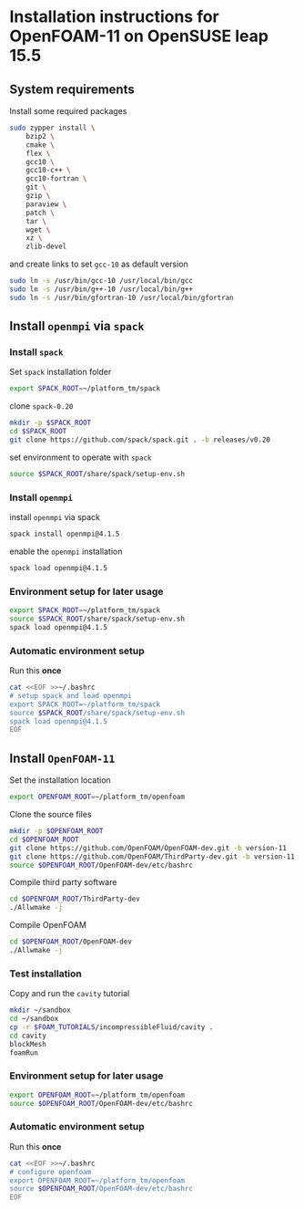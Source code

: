 # Installation instructions for OpenFOAM-11 on OpenSUSE leap 15.5

## System requirements

Install some required packages
```bash
sudo zypper install \
    bzip2 \
    cmake \
    flex \
    gcc10 \
    gcc10-c++ \
    gcc10-fortran \
    git \
    gzip \
    paraview \
    patch \
    tar \
    wget \
    xz \
    zlib-devel
```

and create links to set `gcc-10` as default version
```bash
sudo ln -s /usr/bin/gcc-10 /usr/local/bin/gcc
sudo ln -s /usr/bin/g++-10 /usr/local/bin/g++
sudo ln -s /usr/bin/gfortran-10 /usr/local/bin/gfortran
```

## Install `openmpi` via `spack`

### Install `spack`

Set `spack` installation folder
```bash
export SPACK_ROOT=~/platform_tm/spack
```

clone `spack-0.20`
```bash
mkdir -p $SPACK_ROOT
cd $SPACK_ROOT
git clone https://github.com/spack/spack.git . -b releases/v0.20
```

set environment to operate with `spack`
```bash
source $SPACK_ROOT/share/spack/setup-env.sh
```
### Install `openmpi`

install `openmpi` via spack
```bash
spack install openmpi@4.1.5
```

enable the `openmpi` installation
```bash
spack load openmpi@4.1.5
```

### Environment setup for later usage

```bash
export SPACK_ROOT=~/platform_tm/spack
source $SPACK_ROOT/share/spack/setup-env.sh
spack load openmpi@4.1.5
```

### Automatic environment setup

Run this **once**

```bash
cat <<EOF >>~/.bashrc
# setup spack and load openmpi
export SPACK_ROOT=~/platform_tm/spack
source $SPACK_ROOT/share/spack/setup-env.sh
spack load openmpi@4.1.5
EOF
```

## Install `OpenFOAM-11`

Set the installation location
```bash
export OPENFOAM_ROOT=~/platform_tm/openfoam
```

Clone the source files
```bash
mkdir -p $OPENFOAM_ROOT
cd $OPENFOAM_ROOT
git clone https://github.com/OpenFOAM/OpenFOAM-dev.git -b version-11
git clone https://github.com/OpenFOAM/ThirdParty-dev.git -b version-11
source $OPENFOAM_ROOT/OpenFOAM-dev/etc/bashrc
```

Compile third party software
```bash
cd $OPENFOAM_ROOT/ThirdParty-dev
./Allwmake -j
```

Compile OpenFOAM
```bash
cd $OPENFOAM_ROOT/OpenFOAM-dev
./Allwmake -j
```

### Test installation

Copy and run the `cavity` tutorial
```bash
mkdir ~/sandbox
cd ~/sandbox
cp -r $FOAM_TUTORIALS/incompressibleFluid/cavity .
cd cavity
blockMesh
foamRun
```


### Environment setup for later usage

```bash
export OPENFOAM_ROOT=~/platform_tm/openfoam
source $OPENFOAM_ROOT/OpenFOAM-dev/etc/bashrc
```

### Automatic environment setup

Run this **once**
```bash
cat <<EOF >>~/.bashrc
# configure openfoam
export OPENFOAM_ROOT=~/platform_tm/openfoam
source $OPENFOAM_ROOT/OpenFOAM-dev/etc/bashrc
EOF
```

